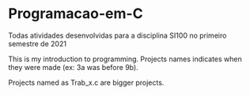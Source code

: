 # Programacao-em-C
Todas atividades desenvolvidas para a disciplina SI100 no primeiro semestre de 2021

This is my introduction to programming. Projects names indicates when they were made (ex: 3a was before 9b).

Projects named as Trab_x.c are bigger projects.

